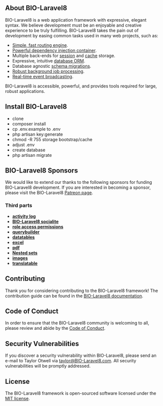 ## About BIO-Laravel8

BIO-Laravel8 is a web application framework with expressive, elegant syntax. We believe development must be an enjoyable and creative experience to be truly fulfilling. BIO-Laravel8 takes the pain out of development by easing common tasks used in many web projects, such as:

-   [Simple, fast routing engine](https://BIO-Laravel8.com/docs/routing).
-   [Powerful dependency injection container](https://BIO-Laravel8.com/docs/container).
-   Multiple back-ends for [session](https://BIO-Laravel8.com/docs/session) and [cache](https://BIO-Laravel8.com/docs/cache) storage.
-   Expressive, intuitive [database ORM](https://BIO-Laravel8.com/docs/eloquent).
-   Database agnostic [schema migrations](https://BIO-Laravel8.com/docs/migrations).
-   [Robust background job processing](https://BIO-Laravel8.com/docs/queues).
-   [Real-time event broadcasting](https://BIO-Laravel8.com/docs/broadcasting).

BIO-Laravel8 is accessible, powerful, and provides tools required for large, robust applications.

## Install BIO-Laravel8

-   clone
-   composer install
-   cp .env.example to .env
-   php artisan key:generate
-   chmod -R 755 storage bootstrap/cache
-   adjust .env
-   create database
-   php artisan migrate

## BIO-Laravel8 Sponsors

We would like to extend our thanks to the following sponsors for funding BIO-Laravel8 development. If you are interested in becoming a sponsor, please visit the BIO-Laravel8 [Patreon page](https://patreon.com/taylorotwell).

### Third parts

-   **[activity log](https://spatie.be/docs/BIO-Laravel8-activitylog/v3/introduction)**
-   **[BIO-Laravel8 socialite](https://BIO-Laravel8.com/docs/8.x/socialite)**
-   **[role access permissions](https://laratrust.santigarcor.me/docs/6.x/)**
-   **[querybuilder](https://spatie.be/docs/BIO-Laravel8-query-builder/v3/introduction)**
-   **[datatables](https://github.com/yajra/BIO-Laravel8-datatables)**
-   **[excel](https://docs.BIO-Laravel8-excel.com/3.1/getting-started/)**
-   **[pdf](https://github.com/barryvdh/BIO-Laravel8-dompdf)**
-   **[Nested sets](https://github.com/lazychaser/BIO-Laravel8-nestedset)**
-   **[images](http://image.intervention.io/)**
-   **[translatable](https://github.com/spatie/BIO-Laravel8-translatable)**

## Contributing

Thank you for considering contributing to the BIO-Laravel8 framework! The contribution guide can be found in the [BIO-Laravel8 documentation](https://BIO-Laravel8.com/docs/contributions).

## Code of Conduct

In order to ensure that the BIO-Laravel8 community is welcoming to all, please review and abide by the [Code of Conduct](https://BIO-Laravel8.com/docs/contributions#code-of-conduct).

## Security Vulnerabilities

If you discover a security vulnerability within BIO-Laravel8, please send an e-mail to Taylor Otwell via [taylor@BIO-Laravel8.com](mailto:taylor@BIO-Laravel8.com). All security vulnerabilities will be promptly addressed.

## License

The BIO-Laravel8 framework is open-sourced software licensed under the [MIT license](https://opensource.org/licenses/MIT).
